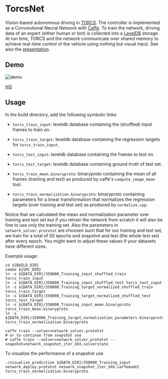 # TorcsNet

Vision-based autonomous driving in [TORCS](http://torcs.sourceforge.net/).
The controller is implemented as a Convolutional Neural Network with
[Caffe](http://caffe.berkeleyvision.org/). To train the network, driving
data of an expert (either human or bot) is collected into a
[LevelDB](http://leveldb.org/) storage. At run time, TORCS and the network
communicate over shared memory to achieve real-time control of the vehicle
using nothing but visual input. See also the
[presentation](assets/torcsnet_presentation.pdf).

## Demo

![demo](assets/demo.gif)

[HQ](https://gfycat.com/ResponsibleHeavenlyAiredaleterrier)


## Usage

In the build directory, add the following symbolic links:

- `torcs_train_input`: leveldb database containing the (shuffled) input
  frames to train on.
- `torcs_train_target`: leveldb database containing the regression targets
  for `torcs_train_input`.

- `torcs_test_input`: leveldb database containing the frames to test on.
- `torcs_test_target`: leveldb database containing ground-truth of test set.

- `torcs_train_mean.binaryproto`: binaryproto containing the mean of all
  frames (training and test) as produced by caffe's `compute_image_mean`
  tool.
- `torcs_train_normalization.binaryproto`: binaryproto containing parameters
  for a linear transformation that normalizes the regression targets
  (over training and test set) as produced by `normalize.cpp`.

Notice that we calculated the mean and normalization parameter over training
and test set but if you retrain the network from scratch it will also be
fine to use only the training set. Also the parameters in
`network_solver.prototxt` are choosen such that for our training and test
set, we train for a total of 50 epochs and snapshot and test (the whole test
set) after every epoch. You might want to adjust these values if your
datasets have different sizes.

Example usage:

    cd ${BUILD_DIR}
    cmake ${SRC_DIR}
    ln -s ${DATA_DIR}/350000_Training_input_shuffled_train torcs_train_input
    ln -s ${DATA_DIR}/350000_Training_input_shuffled_test torcs_test_input
    ln -s ${DATA_DIR}/350000_Training_target_normalized_shuffled_train torcs_train_target
    ln -s ${DATA_DIR}/350000_Training_target_normalized_shuffled_test torcs_test_target
    ln -s ${DATA_DIR}/350000_Training_input_mean.binaryproto torcs_train_mean.binaryproto
    ln -s ${DATA_DIR}/350000_Training_target_normalization_parameters.binaryproto torcs_train_normalization.binaryproto

    caffe train --solver=network_solver.prototxt
    # or to continue from snapshot use
    # caffe train --solver=network_solver.prototxt --snapshot=network_snapshot_iter_XXX.solverstate

To visualize the performance of a snapshot use

    ./visualize_prediction ${DATA_DIR}/350000_Training_input network_deploy.prototxt network_snapshot_iter_XXX.caffemodel torcs_train_normalization.binaryproto


